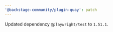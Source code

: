 ```yaml
---
'@backstage-community/plugin-quay': patch
---
```


Updated dependency `@playwright/test` to `1.51.1`.
